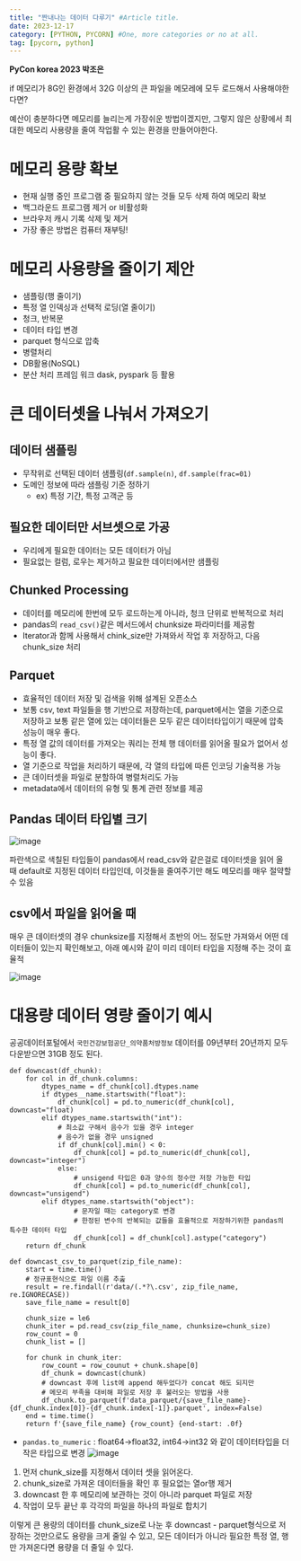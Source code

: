 ```yaml
---
title: "짠내나는 데이터 다루기" #Article title.
date: 2023-12-17
category: [PYTHON, PYCORN] #One, more categories or no at all.
tag: [pycorn, python]
---
```


__PyCon korea 2023 박조은__

if 메모리가 8G인 환경에서 32G 이상의 큰 파일을 메모레에 모두 로드해서 사용해야한다면?

예산이 충분하다면 메모리를 늘리는게 가장쉬운 방법이겠지만, 그렇지 않은 상황에서 최대한 메모리 사용량을 줄여 작업활 수 있는 환경을 만들어야한다.

# 메모리 용량 확보

- 현재 실행 중인 프로그램 중 필요하지 않는 것들 모두 삭제 하여 메모리 확보
- 백그라운드 프로그램 제거 or 비활성화
- 브라우저 캐시 기록 삭제 및 제거
- 가장 좋은 방법은 컴퓨터 재부팅!

# 메모리 사용량을 줄이기 제안

- 샘플링(행 줄이기)
- 특정 열 인덱싱과 선택적 로딩(열 줄이기)
- 청크, 반복문
- 데이터 타입 변경
- parquet 형식으로 압축
- 병렬처리
- DB활용(NoSQL)
- 분산 처리 프레임 워크 dask, pyspark 등 활용

# 큰 데이터셋을 나눠서 가져오기

## 데이터 샘플링

- 무작위로 선택된 데이터 샘플링(`df.sample(n)`, `df.sample(frac=01)`
- 도메인 정보에 따라 샘플링 기준 정하기
    - ex) 특정 기간, 특정 고객군 등

## 필요한 데이터만 서브셋으로 가공

- 우리에게 필요한 데이터는 모든 데이터가 아님
- 필요없는 컬럼, 로우는 제거하고 필요한 데이터에서만 샘플링

## Chunked Processing

- 데이터를 메모리에 한번에 모두 로드하는게 아니라, 청크 단위로 반복적으로 처리
- pandas의 `read_csv()`같은 메서드에서 chunksize 파라미터를 제공함
- Iterator과 함께 사용해서 chink_size만 가져와서 작업 후 저장하고, 다음 chunk_size 처리

## Parquet

- 효율적인 데이터 저장 및 검색을 위해 설계된 오픈소스
- 보통 csv, text 파일들을 행 기반으로 저장하는데, parquet에서는 열을 기준으로 저장하고 보통 같은 열에 있는 데이터들은 모두 같은 데이터타입이기 때문에 압축 성능이 매우 좋다.
- 특정 열 값의 데이터를 가져오는 쿼리는 전체 행 데이터를 읽어올 필요가 없어서 성능이 좋다.
- 열 기준으로 작업을 처리하기 때문에, 각 열의 타입에 따른 인코딩 기술적용 가능
- 큰 데이터셋을 파일로 분할하여 병렬처리도 가능
- metadata에서 데이터의 유형 및 통계 관련 정보를 제공

## Pandas 데이터 타입별 크기

![image](https://github.com/BIS-KIT/BISKIT-Backend/assets/76996686/a82bfe7e-5cea-4524-939c-7f9066630f9a)

파란색으로 색칠된 타입들이 pandas에서 read_csv와 같은걸로 데이터셋을 읽어 올 때 default로 지정된 데이터 타입인데, 이것들을 줄여주기만 해도 메모리를 매우 절약할 수 있음


## csv에서 파일을 읽어올 때

매우 큰 데이터셋의 경우 chunksize를 지정해서 초반의 어느 정도만 가져와서 어떤 데이터들이 있는지 확인해보고, 아래 예시와 같이 미리 데이터 타입을 지정해 주는 것이 효율적

![image](https://github.com/BIS-KIT/BISKIT-Backend/assets/76996686/4433d7cf-d000-4d44-93e1-89a57ae701dc)

# 대용량 데이터 영량 줄이기 예시

공공데이터포털에서 `국민건강보험공단_의약품처방정보` 데이터를 09년부터 20년까지 모두 다운받으면 31GB 정도 된다.

```
def downcast(df_chunk):
    for col in df_chunk.columns:
        dtypes_name = df_chunk[col].dtypes.name
        if dtypes__name.startswith("float"):
            df_chunk[col] = pd.to_numeric(df_chunk[col], downcast="float)
        elif dtypes_name.startswith("int"):
            # 최소값 구해서 음수가 있을 경우 integer
            # 음수가 없을 경우 unsigned
            if df_chunk[col].min() < 0:
                df_chunk[col] = pd.to_numeric(df_chunk[col], downcast="integer")
            else:
                # unsigend 타입은 0과 양수의 정수만 저장 가능한 타입
                df_chunk[col] = pd.to_numeric(df_chunk[col], downcast="unsigend")
        elif dtypes_name.startswith("object"):
                # 문자일 때는 category로 변경
                # 한정된 변수의 반복되는 값들을 효율적으로 저장하기위한 pandas의 특수한 데이터 타입
                df_chunk[col] = df_chunk[col].astype("category")
    return df_chunk

def downcast_csv_to_parquet(zip_file_name):
    start = time.time()
    # 정규표현식으로 파일 이름 추춢
    result = re.findall(r'data/(.*?\.csv', zip_file_name, re.IGNORECASE))
    save_file_name = result[0]

    chunk_size = le6
    chunk_iter = pd.read_csv(zip_file_name, chunksize=chunk_size)
    row_count = 0
    chunk_list = []

    for chunk in chunk_iter:
        row_count = row_counut + chunk.shape[0]
        df_chunk = downcast(chunk)
        # downcast 후에 list에 append 해두었다가 concat 해도 되지만
        # 메모리 부족을 대비해 파일로 저장 후 불러오는 방법을 사용
        df_chunk.to_parquet(f'data_parquet/{save_file_name}-{df_chunk.index[0]}-{df_chunk.index[-1]}.parquet', index=False)
    end = time.time()
    return f'{save_file_name} {row_count} {end-start: .0f}

```

- `pandas.to_numeric` : float64->float32, int64->int32 와 같이 데이터타입을 더 작은 타입으로 변경
    ![image](https://github.com/BIS-KIT/BISKIT-Backend/assets/76996686/7c126e12-3809-4b52-86cb-ed5d17370bd3)



1. 먼저 chunk_size를 지정해서 데이터 셋을 읽어온다. 
2. chunk_size로 가져온 데이터들을 확인 후 필요없는 열or행 제거 
3. downcast 한 후 메모리에 보관하는 것이 아니라 parquet 파일로 저장
4. 작업이 모두 끝난 후 각각의 파일을 하나의 파일로 합치기

이렇게 큰 용량의 데이터를 chunk_size로 나눈 후 downcast - parquet형식으로 저장하는 것만으로도 용량을 크게 줄일 수 있고, 모든 데이터가 아니라 필요한 특정 열, 행 만 가져온다면 용량을 더 줄일 수 있다.